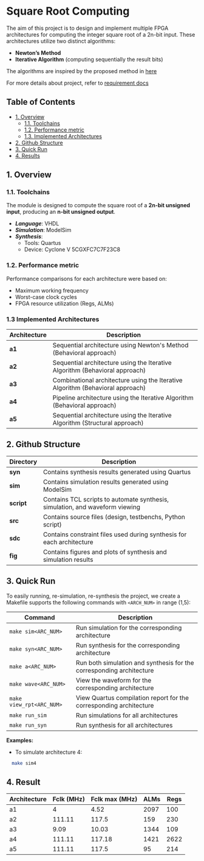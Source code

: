 # Square Root Computing
The aim of this project is to design and implement multiple FPGA architectures for computing the integer square root of a 2n-bit input. These architectures utilize two distinct algorithms:
- **Newton’s Method**
- **Iterative Algorithm** (computing sequentially the result bits)  

The algorithms are inspired by the proposed method in [here](https://citeseerx.ist.psu.edu/document?repid=rep1&type=pdf&doi=0897444f6814a52978f4f23f5eb7db394a27727a)

For more details about project, refer to [requirement docs](square_root_implementation_on_FPGA_v2.pdf)


## Table of Contents
- [1. Overview](#1-overview)
  - [1.1. Toolchains](#11-toolchains)
  - [1.2. Performance metric](#12-performance-metric)
  - [1.3. Implemented Architectures](#13-implemented-architectures)
- [2. Github Structure](#2-github-structure)
- [3. Quick Run](#3-quick-run)
- [4. Results](#4-results)

## 1. Overview

### 1.1. Toolchains
The module is designed to compute the square root of a **2n-bit unsigned input**, producing an **n-bit unsigned output**.

- ***Language***: VHDL
- ***Simulation***: ModelSim
- ***Synthesis***:
    - Tools: Quartus
    - Device: Cyclone V 5CGXFC7C7F23C8

### 1.2. Performance metric
Performance comparisons for each architecture were based on:
- Maximum working frequency
- Worst-case clock cycles
- FPGA resource utilization (Regs, ALMs)

### 1.3 Implemented Architectures

| Architecture      | Description                                                                   |
|-------------------|-------------------------------------------------------------------------------|
| **a1**            | Sequential architecture using Newton's Method (Behavioral approach)           |
| **a2**            | Sequential architecture using the Iterative Algorithm (Behavioral approach)   |
| **a3**            | Combinational architecture using the Iterative Algorithm (Behavioral approach)|
| **a4**            | Pipeline architecture using the Iterative Algorithm (Behavioral approach)     |
| **a5**            | Sequential architecture using the Iterative Algorithm (Structural approach)   |

## 2. Github Structure

| Directory |Description                                                                    |
|-----------|-------------------------------------------------------------------------------|
| **syn**   | Contains synthesis results generated using Quartus                            |
| **sim**   | Contains simulation results generated using ModelSim                          |
| **script**| Contains TCL scripts to automate synthesis, simulation, and waveform viewing  |
| **src**   | Contains source files (design, testbenchs, Python script)                     |
| **sdc**   | Contains constraint files used during synthesis for each architecture         |
| **fig**   | Contains figures and plots of synthesis and simulation results                |

## 3. Quick Run

To easily running, re-simulation, re-synthesis the project, we create a Makefile supports the following commands with `<ARCH_NUM>` in range (1,5):

| Command                      | Description                                                            |
|------------------------------|------------------------------------------------------------------------|
| `make sim<ARC_NUM>`          | Run simulation for the corresponding architecture                      |
| `make syn<ARC_NUM>`          | Run synthesis for the corresponding architecture                       |
| `make a<ARC_NUM>`            | Run both simulation and synthesis for the corresponding architecture   |
| `make wave<ARC_NUM>`         | View the waveform for the corresponding architecture                   |
| `make view_rpt<ARC_NUM>`     | View Quartus compilation report for the corresponding architecture     |
| `make run_sim`               | Run simulations for all architectures                                  |
| `make run_syn`               | Run synthesis for all architectures                                    |

**Examples:**
- To simulate architecture 4:  
```bash
  make sim4
```

## 4. Result
| Architecture      | Fclk (MHz) | Fclk max (MHz) | ALMs | Regs |
|-------------------|------------|----------------|------|------|
| a1                | 4          | 4.52           | 2097 | 100  |
| a2                | 111.11     | 117.5          | 159  | 230  |
| a3                | 9.09       | 10.03          | 1344 | 109  |
| a4                | 111.11     | 117.18         | 1421 | 2622 |
| a5                | 111.11     | 117.5          | 95   | 214  |